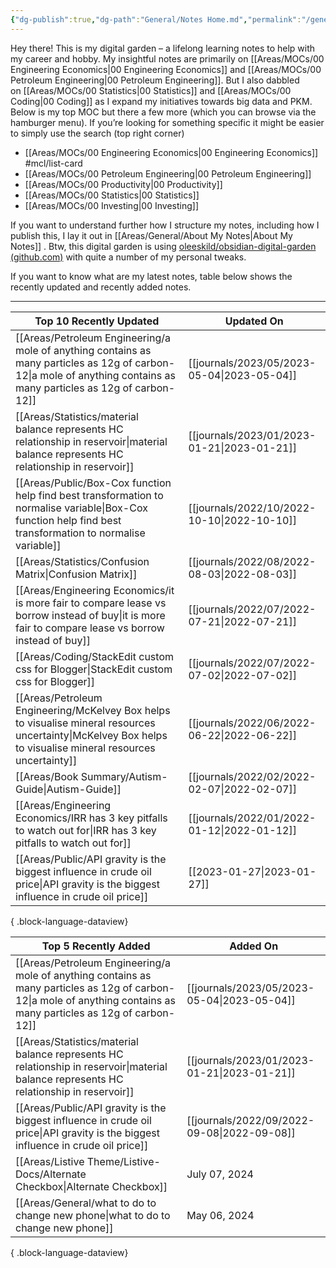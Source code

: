 ```yaml
---
{"dg-publish":true,"dg-path":"General/Notes Home.md","permalink":"/general/notes-home/","title":"Notes Home","tags":["gardenEntry"],"dgShowBacklinks":"false","dgShowToc":"false"}
---
```



Hey there! This is my digital garden – a lifelong learning notes to help with my career and hobby. My insightful notes are primarily on [[Areas/MOCs/00 Engineering Economics\|00 Engineering Economics]] and [[Areas/MOCs/00 Petroleum Engineering\|00 Petroleum Engineering]]. But I also dabbled on [[Areas/MOCs/00 Statistics\|00 Statistics]] and [[Areas/MOCs/00 Coding\|00 Coding]] as I expand my initiatives towards big data and PKM. Below is my top MOC but there a few more (which you can browse via the hamburger menu). If you’re looking for something specific it might be easier to simply use the search (top right corner)
- [[Areas/MOCs/00 Engineering Economics\|00 Engineering Economics]] #mcl/list-card
- [[Areas/MOCs/00 Petroleum Engineering\|00 Petroleum Engineering]]
- [[Areas/MOCs/00 Productivity\|00 Productivity]]
- [[Areas/MOCs/00 Statistics\|00 Statistics]]
- [[Areas/MOCs/00 Investing\|00 Investing]]

If you want to understand further how I structure my notes, including how I publish this, I lay it out in [[Areas/General/About My Notes\|About My Notes]] . Btw, this digital garden is using [oleeskild/obsidian-digital-garden (github.com)](https://github.com/oleeskild/obsidian-digital-garden) with quite a number of my personal tweaks.

If you want to know what are my latest notes, table below shows the recently updated and recently added notes.

---

| Top 10 Recently Updated                                                                                                                                                 | Updated On                                     |
| ----------------------------------------------------------------------------------------------------------------------------------------------------------------------- | ---------------------------------------------- |
| [[Areas/Petroleum Engineering/a mole of anything contains as many particles as 12g of carbon-12\|a mole of anything contains as many particles as 12g of carbon-12]] | [[journals/2023/05/2023-05-04\|2023-05-04]] |
| [[Areas/Statistics/material balance represents HC relationship in reservoir\|material balance represents HC relationship in reservoir]]                              | [[journals/2023/01/2023-01-21\|2023-01-21]] |
| [[Areas/Public/Box-Cox function help find best transformation to normalise variable\|Box-Cox function help find best transformation to normalise variable]]          | [[journals/2022/10/2022-10-10\|2022-10-10]] |
| [[Areas/Statistics/Confusion Matrix\|Confusion Matrix]]                                                                                                              | [[journals/2022/08/2022-08-03\|2022-08-03]] |
| [[Areas/Engineering Economics/it is more fair to compare lease vs borrow instead of buy\|it is more fair to compare lease vs borrow instead of buy]]                 | [[journals/2022/07/2022-07-21\|2022-07-21]] |
| [[Areas/Coding/StackEdit custom css for Blogger\|StackEdit custom css for Blogger]]                                                                                  | [[journals/2022/07/2022-07-02\|2022-07-02]] |
| [[Areas/Petroleum Engineering/McKelvey Box helps to visualise mineral resources uncertainty\|McKelvey Box helps to visualise mineral resources uncertainty]]         | [[journals/2022/06/2022-06-22\|2022-06-22]] |
| [[Areas/Book Summary/Autism-Guide\|Autism-Guide]]                                                                                                                    | [[journals/2022/02/2022-02-07\|2022-02-07]] |
| [[Areas/Engineering Economics/IRR has 3 key pitfalls to watch out for\|IRR has 3 key pitfalls to watch out for]]                                                     | [[journals/2022/01/2022-01-12\|2022-01-12]] |
| [[Areas/Public/API gravity is the biggest influence in crude oil price\|API gravity is the biggest influence in crude oil price]]                                    | [[2023-01-27\|2023-01-27]]                     |

{ .block-language-dataview}

| Top 5 Recently Added                                                                                                                                                    | Added On                                       |
| ----------------------------------------------------------------------------------------------------------------------------------------------------------------------- | ---------------------------------------------- |
| [[Areas/Petroleum Engineering/a mole of anything contains as many particles as 12g of carbon-12\|a mole of anything contains as many particles as 12g of carbon-12]] | [[journals/2023/05/2023-05-04\|2023-05-04]] |
| [[Areas/Statistics/material balance represents HC relationship in reservoir\|material balance represents HC relationship in reservoir]]                              | [[journals/2023/01/2023-01-21\|2023-01-21]] |
| [[Areas/Public/API gravity is the biggest influence in crude oil price\|API gravity is the biggest influence in crude oil price]]                                    | [[journals/2022/09/2022-09-08\|2022-09-08]] |
| [[Areas/Listive Theme/Listive-Docs/Alternate Checkbox\|Alternate Checkbox]]                                                                                          | July 07, 2024                                  |
| [[Areas/General/what to do to change new phone\|what to do to change new phone]]                                                                                     | May 06, 2024                                   |

{ .block-language-dataview}